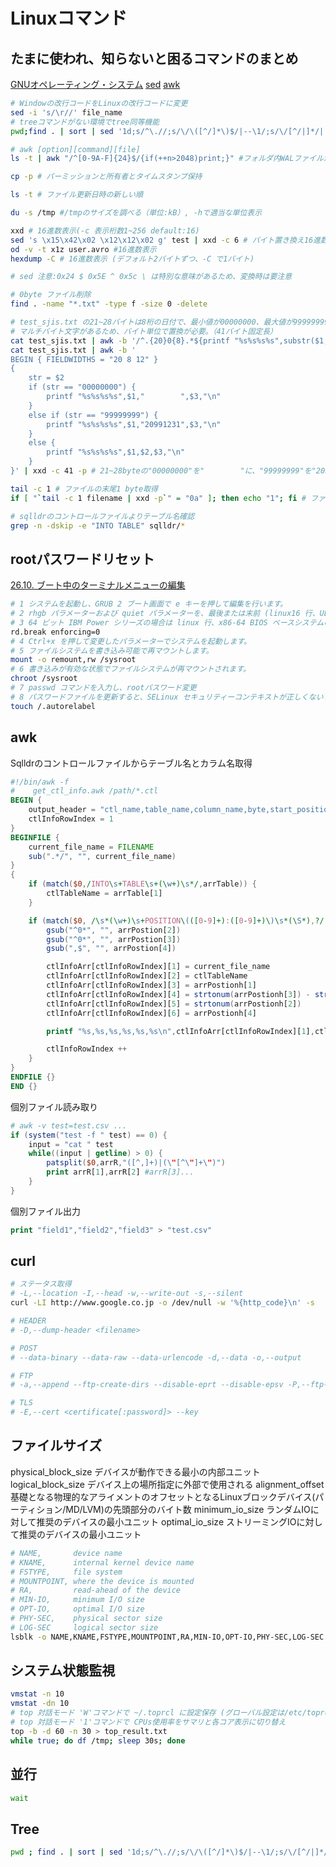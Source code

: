 ﻿# Linuxコマンド #

## たまに使われ、知らないと困るコマンドのまとめ ##

[GNUオペレーティング・システム](https://www.gnu.org/software/)
[sed](https://www.gnu.org/software/sed/manual/html_node/index.html)
[awk](https://www.gnu.org/software/gawk/manual/gawk.html)

~~~sh
# Windowの改行コードをLinuxの改行コードに変更
sed -i 's/\r//' file_name
# treeコマンドがない環境でtree同等機能
pwd;find . | sort | sed '1d;s/^\.//;s/\/\([^/]*\)$/|--\1/;s/\/[^/|]*/|  /g'

# awk [option][command][file]
ls -t | awk "/^[0-9A-F]{24}$/{if(++n>2048)print;}" #フォルダ内WALファイルが最新の2048個以外のWALファイル削除

cp -p # パーミッションと所有者とタイムスタンプ保持

ls -t # ファイル更新日時の新しい順

du -s /tmp #/tmpのサイズを調べる（単位:kB）, -hで適当な単位表示

xxd # 16進数表示(-c 表示桁数1~256 default:16)
sed 's \x15\x42\x02 \x12\x12\x02 g' test | xxd -c 6 # バイト置き換え16進数表示
od -v -t x1z user.avro #16進数表示
hexdump -C # 16進数表示 (デフォルト2バイトずつ、-C で1バイト)

# sed 注意:0x24 $ 0x5E ^ 0x5c \ は特別な意味があるため、変換時は要注意

# 0byte ファイル削除
find . -name "*.txt" -type f -size 0 -delete
~~~

~~~sh
# test_sjis.txt の21~28バイトは8桁の日付で、最小値が00000000、最大値が99999999、Postgresqlに登録するときエラーがあるため置換が必要。
# マルチバイト文字があるため、バイト単位で置換が必要。（41バイト固定長）
cat test_sjis.txt | awk -b '/^.{20}0{8}.*${printf "%s%s%s%s",substr($1,1,20),"        ",substr($1,29,length($1)-28)}' | xxd -c 41 -p # 21~28byteの"00000000"を"        "に置き換え
cat test_sjis.txt | awk -b '
BEGIN { FIELDWIDTHS = "20 8 12" }
{
    str = $2
    if (str == "00000000") {
        printf "%s%s%s%s",$1,"        ",$3,"\n"
    }
    else if (str == "99999999") {
        printf "%s%s%s%s",$1,"20991231",$3,"\n"
    }
    else {
        printf "%s%s%s%s",$1,$2,$3,"\n"
    }
}' | xxd -c 41 -p # 21~28byteの"00000000"を"        "に、"99999999"を"20991231"に置き換え
~~~

~~~sh
tail -c 1 # ファイルの末尾1 byte取得
if [ "`tail -c 1 filename | xxd -p`" = "0a" ]; then echo "1"; fi # ファイルの末尾が改行か確認
~~~

~~~sh
# sqlldrのコントロールファイルよりテーブル名確認
grep -n -dskip -e "INTO TABLE" sqlldr/*
~~~

## rootパスワードリセット ##

[26.10. ブート中のターミナルメニューの編集](https://access.redhat.com/documentation/ja-jp/red_hat_enterprise_linux/7/html/system_administrators_guide/sec-terminal_menu_editing_during_boot#proc-Resetting_the_Root_Password_Using_rd.break)

~~~bash
# 1 システムを起動し、GRUB 2 ブート画面で e キーを押して編集を行います。
# 2 rhgb パラメーターおよび quiet パラメーターを、最後または末前 (linux16 行、UEFI システムの場合は linuxefi) から削除します。
# 3 64 ビット IBM Power シリーズの場合は linux 行、x86-64 BIOS ベースシステムの場合は linux16 行、または UEFI システムの場合は linuxefi 行の最後に以下のパラメーターを追加します。
rd.break enforcing=0
# 4 Ctrl+x を押して変更したパラメーターでシステムを起動します。
# 5 ファイルシステムを書き込み可能で再マウントします。
mount -o remount,rw /sysroot
# 6 書き込みが有効な状態でファイルシステムが再マウントされます。
chroot /sysroot
# 7 passwd コマンドを入力し、rootパスワード変更
# 8 パスワードファイルを更新すると、SELinux セキュリティーコンテキストが正しくないファイルが作成されます。次回のシステムのブート時にすべてのファイルを再ラベルするには、以下のコマンドを入力します。
touch /.autorelabel
~~~

## awk ##

Sqlldrのコントロールファイルからテーブル名とカラム名取得

~~~awk
#!/bin/awk -f 
#    get_ctl_info.awk /path/*.ctl
BEGIN {
    output_header = "ctl_name,table_name,column_name,byte,start_position"
    ctlInfoRowIndex = 1
}
BEGINFILE {
    current_file_name = FILENAME
    sub(".*/", "", current_file_name)
}
{
    if (match($0,/INTO\s+TABLE\s+(\w+)\s*/,arrTable)) {
        ctlTableName = arrTable[1]
    }

    if (match($0, /\s*(\w+)\s+POSITION\(([0-9]+):([0-9]+)\)\s*(\S*),?/, arrPostion)) {
        gsub("^0*", "", arrPostion[2])
        gsub("^0*", "", arrPostion[3])
        gsub(",$", "", arrPostion[4])

        ctlInfoArr[ctlInfoRowIndex][1] = current_file_name
        ctlInfoArr[ctlInfoRowIndex][2] = ctlTableName
        ctlInfoArr[ctlInfoRowIndex][3] = arrPostionh[1]
        ctlInfoArr[ctlInfoRowIndex][4] = strtonum(arrPostionh[3]) - strtonum(arrPostionh[2]) + 1
        ctlInfoArr[ctlInfoRowIndex][5] = strtonum(arrPostionh[2])
        ctlInfoArr[ctlInfoRowIndex][6] = arrPostionh[4]

        printf "%s,%s,%s,%s,%s,%s\n",ctlInfoArr[ctlInfoRowIndex][1],ctlInfoArr[ctlInfoRowIndex][2],ctlInfoArr[ctlInfoRowIndex][3],ctlInfoArr[ctlInfoRowIndex][4],ctlInfoArr[ctlInfoRowIndex][5],ctlInfoArr[ctlInfoRowIndex][6]

        ctlInfoRowIndex ++
    }
}
ENDFILE {}
END {}
~~~

個別ファイル読み取り

~~~awk
# awk -v test=test.csv ...
if (system("test -f " test) == 0) {
    input = "cat " test
    while((input | getline) > 0) {
        patsplit($0,arrR,"([^,]+)|(\"[^\"]+\")")
        print arrR[1],arrR[2] #arrR[3]...
    }
}
~~~

個別ファイル出力

~~~awk
print "field1","field2","field3" > "test.csv"
~~~

## curl ##

~~~bash
# ステータス取得
# -L,--location -I,--head -w,--write-out -s,--silent
curl -LI http://www.google.co.jp -o /dev/null -w '%{http_code}\n' -s

# HEADER
# -D,--dump-header <filename>

# POST
# --data-binary --data-raw --data-urlencode -d,--data -o,--output

# FTP
# -a,--append --ftp-create-dirs --disable-eprt --disable-epsv -P,--ftp-port --fep-pasv --ftp-account <data> 

# TLS
# -E,--cert <certificate[:password]> --key
~~~

## ファイルサイズ ##

physical_block_size デバイスが動作できる最小の内部ユニット
logical_block_size  デバイス上の場所指定に外部で使用される
alignment_offset    基礎となる物理的なアライメントのオフセットとなるLinuxブロックデバイス(パーティション/MD/LVM)の先頭部分のバイト数
minimum_io_size     ランダムIOに対して推奨のデバイスの最小ユニット
optimal_io_size     ストリーミングIOに対して推奨のデバイスの最小ユニット

~~~bash
# NAME,       device name
# KNAME,      internal kernel device name
# FSTYPE,     file system
# MOUNTPOINT, where the device is mounted
# RA,         read-ahead of the device
# MIN-IO,     minimum I/O size 
# OPT-IO,     optimal I/O size
# PHY-SEC,    physical sector size
# LOG-SEC     logical sector size
lsblk -o NAME,KNAME,FSTYPE,MOUNTPOINT,RA,MIN-IO,OPT-IO,PHY-SEC,LOG-SEC
~~~

## システム状態監視 ##

~~~bash
vmstat -n 10
vmstat -dn 10
# top 対話モード 'W'コマンドで ~/.toprcl に設定保存 (グローバル設定は/etc/toprc)
# top 対話モード '1'コマンドで CPUs使用率をサマリと各コア表示に切り替え
top -b -d 60 -n 30 > top_result.txt
while true; do df /tmp; sleep 30s; done
~~~

## 並行 ##

~~~bash
wait
~~~

## Tree ##

~~~bash
pwd ; find . | sort | sed '1d;s/^\.//;s/\/\([^/]*\)$/|--\1/;s/\/[^/|]*/|  /g' | less
~~~
